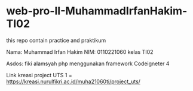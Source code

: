 # web-pro-II-MuhammadIrfanHakim-TI02
this repo contain practice and praktikum

Nama: Muhammad Irfan Hakim
NIM: 0110221060
kelas TI02 

Asdos: fiki alamsyah
php menggunakan framework Codeigneter 4

Link kreasi project UTS 1 = https://kreasi.nurulfikri.ac.id/muha21060ti/project_uts/
